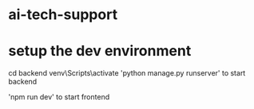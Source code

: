 # ai-tech-support
# setup the dev environment

cd backend
venv\Scripts\activate
'python manage.py runserver' to start backend

'npm run dev' to start frontend
